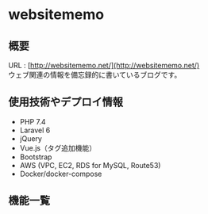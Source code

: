# websitememo

## 概要

URL : [http://websitememo.net/](http://websitememo.net/)  
ウェブ関連の情報を備忘録的に書いているブログです。

## 使用技術やデプロイ情報

- PHP 7.4
- Laravel 6
- jQuery
- Vue.js（タグ追加機能）
- Bootstrap
- AWS (VPC, EC2, RDS for MySQL, Route53)
- Docker/docker-compose

## 機能一覧
